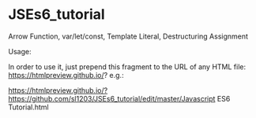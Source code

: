 # JSEs6_tutorial
Arrow Function, var/let/const, Template Literal, Destructuring Assignment

Usage: 

In order to use it, just prepend this fragment to the URL of any HTML file: https://htmlpreview.github.io/? e.g.:

https://htmlpreview.github.io/?https://github.com/sl1203/JSEs6_tutorial/edit/master/Javascript ES6 Tutorial.html
